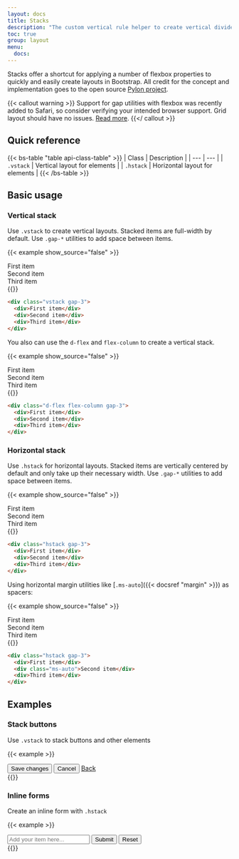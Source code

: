 ```yaml
---
layout: docs
title: Stacks
description: "The custom vertical rule helper to create vertical dividers like the `<hr>` element"
toc: true
group: layout
menu:
  docs:
---
```


Stacks offer a shortcut for applying a number of flexbox properties to quickly and easily create layouts in Bootstrap. All credit for the concept and implementation goes to the open source [Pylon project](https://almonk.github.io/pylon/).

{{< callout warning >}}
Support for gap utilities with flexbox was recently added to Safari, so consider verifying your intended browser support. Grid layout should have no issues. [Read more](https://caniuse.com/flexbox-gap).
{{</ callout >}}

## Quick reference

{{< bs-table "table api-class-table" >}}
| Class | Description |
| --- | --- |
| `.vstack` | Vertical layout for elements |
| `.hstack` | Horizontal layout for elements |
{{< /bs-table >}}

## Basic usage

### Vertical stack

Use `.vstack` to create vertical layouts. Stacked items are full-width by default. Use `.gap-*` utilities to add space between items.

{{< example show_source="false" >}}
<div class="vstack gap-3 bg-striped-purple text-center">
  <div class="text-bg-purple py-3">First item</div>
  <div class="text-bg-purple py-3">Second item</div>
  <div class="text-bg-purple py-3">Third item</div>
</div>
{{</ example >}}

```html
<div class="vstack gap-3">
  <div>First item</div>
  <div>Second item</div>
  <div>Third item</div>
</div>
```

You also can use the `d-flex` and `flex-column` to create a vertical stack.

{{< example show_source="false" >}}
<div class="d-flex flex-column text-center bg-striped-purple gap-3">
  <div class="text-bg-purple py-3">First item</div>
  <div class="text-bg-purple py-3">Second item</div>
  <div class="text-bg-purple py-3">Third item</div>
</div>
{{</ example >}}

```html
<div class="d-flex flex-column gap-3">
  <div>First item</div>
  <div>Second item</div>
  <div>Third item</div>
</div>
```

### Horizontal stack

Use `.hstack` for horizontal layouts. Stacked items are vertically centered by default and only take up their necessary width. Use `.gap-*` utilities to add space between items.

{{< example show_source="false" >}}
<div class="hstack text-center bg-striped-purple gap-3">
  <div class="text-bg-purple p-3">First item</div>
  <div class="text-bg-purple p-3">Second item</div>
  <div class="text-bg-purple p-3">Third item</div>
</div>
{{</ example >}}

```html
<div class="hstack gap-3">
  <div>First item</div>
  <div>Second item</div>
  <div>Third item</div>
</div>
```

Using horizontal margin utilities like [`.ms-auto`]({{< docsref "margin" >}}) as spacers:

{{< example show_source="false" >}}
<div class="hstack text-center bg-striped-purple gap-3">
  <div class="text-bg-purple p-3">First item</div>
  <div class="text-bg-purple p-3 ms-auto">Second item</div>
  <div class="text-bg-purple p-3">Third item</div>
</div>
{{</ example >}}

```html
<div class="hstack gap-3">
  <div>First item</div>
  <div class="ms-auto">Second item</div>
  <div>Third item</div>
</div>
```

## Examples 

### Stack buttons

Use `.vstack` to stack buttons and other elements

{{< example >}}
<div class="vstack gap-3 max-w-xs mx-auto">
  <button type="button" class="btn btn-primary">Save changes</button>
  <button type="button" class="btn btn-default">Cancel</button>
  <a href="#" class="btn btn-link">Back</a>
</div>
{{</ example >}}

### Inline forms

Create an inline form with `.hstack`

{{< example >}}
<div class="hstack gap-3">
  <input class="form-control me-auto" type="text" placeholder="Add your item here..." />
  <button type="button" class="btn btn-primary">Submit</button>
  <button type="button" class="btn btn-default">Reset</button>
</div>
{{</ example >}}